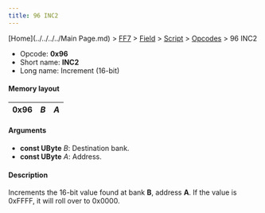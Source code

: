 ```yaml
---
title: 96 INC2
---
```


[Home](../../../../Main Page.md) > [FF7](../../../../FF7.md) > [Field](../../../Field.md) > [Script](../../Script.md) > [Opcodes](../Opcodes.md) > 96 INC2

-   Opcode: **0x96**
-   Short name: **INC2**
-   Long name: Increment (16-bit)

#### Memory layout

| 0x96 | *B* | *A* |
|------|-----|-----|

#### Arguments

-   **const UByte** *B*: Destination bank.
-   **const UByte** *A*: Address.

#### Description

Increments the 16-bit value found at bank **B**, address **A**. If the value is 0xFFFF, it will roll over to 0x0000.
